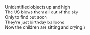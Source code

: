 Unidentified objects up and high\
The US blows them all out of the sky\
Only to find out soon\
They're just birthday balloons\
Now the children are sitting and crying.\